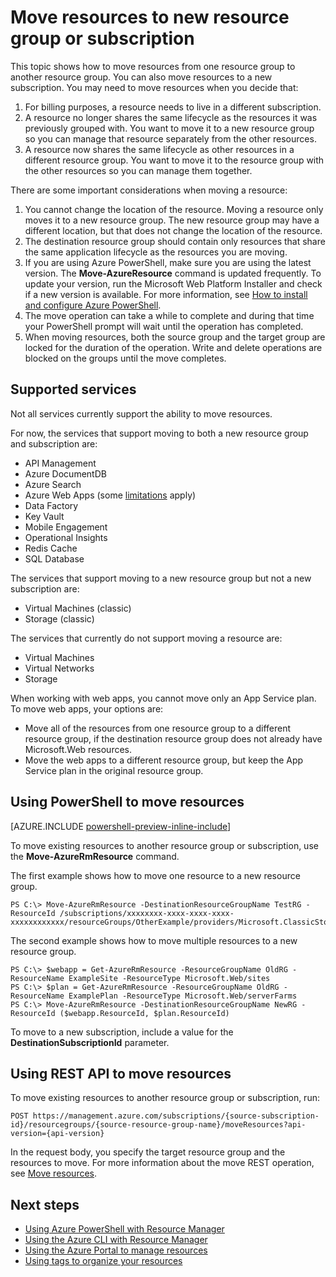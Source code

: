 <properties 
	pageTitle="Move Resources to New Resource Group" 
	description="Use Azure PowerShell or REST API to move resources to a new resource group for Azure Resource Manager." 
	services="azure-resource-manager" 
	documentationCenter="" 
	authors="tfitzmac" 
	manager="wpickett" 
	editor=""/>

<tags 
	ms.service="azure-resource-manager" 
	ms.workload="multiple" 
	ms.tgt_pltfrm="na" 
	ms.devlang="na" 
	ms.topic="article" 
	ms.date="11/13/2015" 
	ms.author="tomfitz"/>

# Move resources to new resource group or subscription

This topic shows how to move resources from one resource group to another resource group. You can also move resources to a new subscription. You may need to move resources when you decide that:

1. For billing purposes, a resource needs to live in a different subscription.
2. A resource no longer shares the same lifecycle as the resources it was previously grouped with. You want to move it to a new resource group so you can manage that resource separately from the other resources.
3. A resource now shares the same lifecycle as other resources in a different resource group. You want to move it to the resource group with the other resources so you can manage them together.

There are some important considerations when moving a resource:

1. You cannot change the location of the resource. Moving a resource only moves it to a new resource group. The new resource group may have a different location, but that does 
not change the location of the resource.
2. The destination resource group should contain only resources that share the same application lifecycle as the resources you are moving.
3. If you are using Azure PowerShell, make sure you are using the latest version. The **Move-AzureResource** command is updated frequently. To update your version, run the Microsoft Web Platform Installer and check if a 
new version is available. For more information, see [How to install and configure Azure PowerShell](powershell-install-configure.md).
4. The move operation can take a while to complete and during that time your PowerShell prompt will wait until the operation has completed.
5. When moving resources, both the source group and the target group are locked for the duration of the operation. Write and delete operations are blocked on the groups until the move completes.

## Supported services

Not all services currently support the ability to move resources.

For now, the services that support moving to both a new resource group and subscription are:

- API Management
- Azure DocumentDB
- Azure Search
- Azure Web Apps (some [limitations](app-service-web/app-service-move-resources.md) apply)
- Data Factory
- Key Vault
- Mobile Engagement
- Operational Insights
- Redis Cache
- SQL Database

The services that support moving to a new resource group but not a new subscription are:

- Virtual Machines (classic)
- Storage (classic)

The services that currently do not support moving a resource are:

- Virtual Machines
- Virtual Networks
- Storage

When working with web apps, you cannot move only an App Service plan. To move web apps, your options are:

- Move all of the resources from one resource group to a different resource group, if the destination resource group does not already have Microsoft.Web resources.
- Move the web apps to a different resource group, but keep the App Service plan in the original resource group.

## Using PowerShell to move resources

[AZURE.INCLUDE [powershell-preview-inline-include](../includes/powershell-preview-inline-include.md)]

To move existing resources to another resource group or subscription, use the **Move-AzureRmResource** command.

The first example shows how to move one resource to a new resource group.

    PS C:\> Move-AzureRmResource -DestinationResourceGroupName TestRG -ResourceId /subscriptions/xxxxxxxx-xxxx-xxxx-xxxx-xxxxxxxxxxxx/resourceGroups/OtherExample/providers/Microsoft.ClassicStorage/storageAccounts/examplestorage

The second example shows how to move multiple resources to a new resource group.

    PS C:\> $webapp = Get-AzureRmResource -ResourceGroupName OldRG -ResourceName ExampleSite -ResourceType Microsoft.Web/sites
    PS C:\> $plan = Get-AzureRmResource -ResourceGroupName OldRG -ResourceName ExamplePlan -ResourceType Microsoft.Web/serverFarms
    PS C:\> Move-AzureRmResource -DestinationResourceGroupName NewRG -ResourceId ($webapp.ResourceId, $plan.ResourceId)

To move to a new subscription, include a value for the **DestinationSubscriptionId** parameter.

## Using REST API to move resources

To move existing resources to another resource group or subscription, run:

    POST https://management.azure.com/subscriptions/{source-subscription-id}/resourcegroups/{source-resource-group-name}/moveResources?api-version={api-version} 

In the request body, you specify the target resource group and the resources to move. For more information about the move REST operation, see [Move resources](https://msdn.microsoft.com/library/azure/mt218710.aspx).

## Next steps
- [Using Azure PowerShell with Resource Manager](./powershell-azure-resource-manager.md)
- [Using the Azure CLI with Resource Manager](./virtual-machines/xplat-cli-azure-resource-manager.md)
- [Using the Azure Portal to manage resources](azure-portal/resource-group-portal.md)
- [Using tags to organize your resources](./resource-group-using-tags.md)
